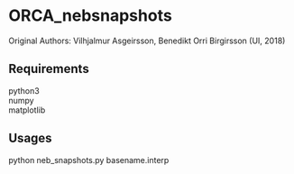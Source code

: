 # ORCA_nebsnapshots
Original Authors: Vilhjalmur Asgeirsson, Benedikt Orri Birgirsson (UI, 2018)

## Requirements
python3\
numpy\
matplotlib

## Usages
python neb_snapshots.py basename.interp
